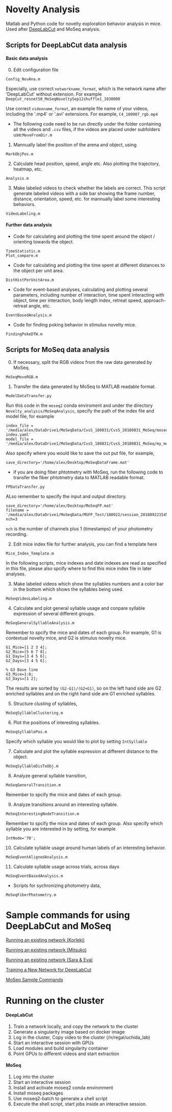 # Novelty Analysis
Matlab and Python code for novelty exploration behavior analysis in mice.
Used after [DeepLabCut](https://github.com/AlexEMG/DeepLabCut) and MoSeq analysis.

## Scripts for DeepLabCut data analysis

#### Basic data analysis
0. Edit configuration file 
```
Config_NovAna.m
```

Especially, use correct `networkname_format`, which is the network name after 'DeepLabCut' without extension. For example `DeepCut_resnet50_MoSeqNoveltySep12shuffle1_1030000`

Use correct `videoname_format`, an example file name of your videos, including the '.mp4' or '.avi' extensions. For example, `C4_180907_rgb.mp4`

* The following code need to be run directly under the folder containing all the videos and `.csv` files, if the videos are placed under subfolders use:`MoveFromDir.m`

1. Mannually label the position of the arena and object, using 
```
MarkObjPos.m
```
2. Calculate head position, speed, angle etc. Also plotting the trajectory, heatmap, etc. 
```
Analysis.m
```
3. Make labeled videos to check whether the labels are correct. This script generate labeled videos with a side bar showing the frame number, distance, orientation, speed, etc. for mannually label some interesting behaviors.
```
VideoLabeling.m
```
#### Further data analysis
* Code for calculating and plotting the time spent around the object / orienting towards the object.
```
TimeStatistic.m
Plot_compare.m
```

* Code for calculating and plotting the time spent at different distances to the object per unit area.
```
DistHistPerUnitArea.m
```
* Code for event-based analyses, calculating and plotting several parameters, including number of interaction, time spent interacting with object, time per interaction, body length index, retreat speed, approach-retreat angle, etc.
```
EventBasedAnalysis.m
```

* Code for finding poking behavior in stimulus novelty mice.
```
FindingPokeDTW.m
```

## Scripts for MoSeq data analysis
0. If necessary, split the RGB videos from the raw data generated by MoSeq.
```
MoSeqMoveRGB.m
```

1. Transfer the data generated by MoSeq to MATLAB readable format.
```
ModelDataTransfer.py
```
Run this code in the `moseq2` conda enviroment and under the directory `Novelty_analysis/MoSeqAnalysis`, specify the path of the index file and model file, for example
```
index_file = '/media/alex/DataDrive1/MoSeqData/CvsS_180831/CvsS_20180831_MoSeq/moseq2-index.yaml'
model_file = '/media/alex/DataDrive1/MoSeqData/CvsS_180831/CvsS_20180831_MoSeq/my_model.p'
```
Also specify where you would like to save the out put file, for example,
```
save_directory='/home/alex/Desktop/MoSeqDataFrame.mat'
```

* if you are doing fiber phtotmetry with MoSeq, run the following code to transfer the fiber phtotmetry data to MATLAB readable format.
```
FPDataTransfer.py
```
ALso remember to specify the input and output directory.
```
save_directory='/home/alex/Desktop/MoSeqFP.mat'
filename = '/media/alex/DataDrive1/MoSeqData/MSFP_Test/180922/session_20180922154525/nidaq.dat'
nch=3
```
`nch` is the number of channels plus 1 (timestamps) of your photometry recording.

2. Edit mice index file for further analysis, you can find a template here
```
Mice_Index_Template.m
```
In the following scripts, mice indexes and date indexes are read as specified in this file, please also spcify where to find this mice index file in later analyses.

3. Make labeled videos which show the syllables numbers and a color bar in the bottom which shows the syllables being used.
```
MoSeqVideoLabeling.m
```

4. Calculate and plot general syllable usage and conpare syllable expression of several different groups.
```
MoSeqGeneralSyllableAnalysis.m
```
Remember to spcify the mice and dates of each group. For example, G1 is contextual novelty mice, and G2 is stimulus novelty mice.
```
G1_Mice=[1 2 3 4];
G2_Mice=[5 6 7 8];
G1_Days=[3 4 5 6];
G2_Days=[3 4 5 6];

% G3 Base line
G3_Mice=1:8;
G3_Days=[1 2];
```
The results are sorted by `(G2-G1)/(G2+G1)`, so on the left hand side are G2 enriched syllables and on the right hand side are G1 enriched syllables.

5. Structure clusting of syllables,
```
MoSeqSyllableClustering.m
```

6. Plot the positions of interesting syllables.
```
MoSeqSyllablePos.m
```
Specify which syllable you would like to plot by setting `IntSyllable`
 
7. Calculate and plot the syllable expression at different distance to the object.
```
MoSeqSyllableDisToObj.m
```

8. Analyze general syllable transition,
```
MoSeqGeneralTransition.m
```
Remember to spcify the mice and dates of each group. 

9. Analyze transitions around an interesting syllable.
```
MoSeqInterestingNodeTransition.m
```
Remember to spcify the mice and dates of each group. Also specify which syllable you are interested in by setting, for example
```
IntNode='70';
```

10. Calculate syllable usage around human labels of an interesting behavior.
```
MoSeqEventAlignedAnalysis.m
```

11. Calculate syllable usage across trials, across days
```
MoSeqEventBasedAnalysis.m
```

* Scripts for sychronizing photometry data,
```
MoSeqFiberPhotometry.m
```

# Sample commands for using DeepLabCut and MoSeq

[Running an existing network (Korleki)](https://github.com/Rxie9596/Novelty_analysis/blob/master/Docs/Using_DLC_in_UchidaLab_Korleki.md)

[Running an existing network (Mitsuko)](https://github.com/Rxie9596/Novelty_analysis/blob/master/Docs/Using_DLC_in_UchidaLab_Mitsuko.md)

[Running an existing network (Sara & Eva)](https://github.com/Rxie9596/Novelty_analysis/blob/master/Docs/Using_DLC_in_UchidaLab_Sara%26Eva.md)




[Training a New Network for DeepLabCut](https://github.com/Rxie9596/Novelty_analysis/blob/master/Docs/Training_a_new_network.md)

[MoSeq Sample Commands](https://github.com/Rxie9596/Novelty_analysis/blob/master/Docs/MoSeq_Example_Command.md)

 
# Running on the cluster
#### DeepLabCut
1. Train a network locally, and copy the network to the cluster
2. Generate a singularity image based on docker image
3. Log in the cluster, Copy video to the cluster (/n/regal/uchida_lab)
4. Start an interactive session with GPUs
5. Load modules and build singularity container
6. Point GPUs to different videos and start extraction


#### MoSeq
1. Log into the cluster
2. Start an interactive session
3. Install  and activate moseq2 conda environment
4. Install moseq packages
5. Use moseq2-batch to generate a shell script
6. Execute the shell script, start jobs inside an interactive session.


